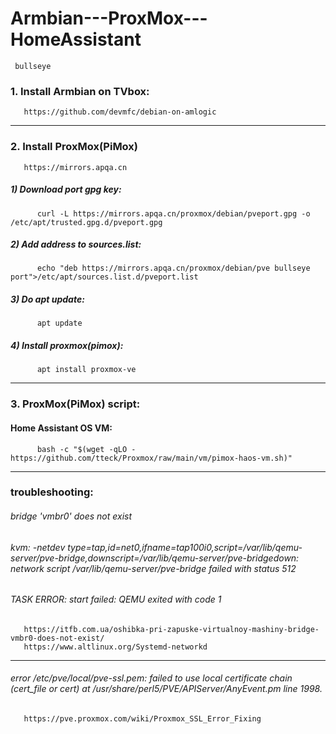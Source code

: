 # Armbian---ProxMox---HomeAssistant
     bullseye



### 1. Install Armbian on TVbox:
       https://github.com/devmfc/debian-on-amlogic

** **

### 2. Install ProxMox(PiMox)
       https://mirrors.apqa.cn

#####  1) Download port gpg key:
          curl -L https://mirrors.apqa.cn/proxmox/debian/pveport.gpg -o /etc/apt/trusted.gpg.d/pveport.gpg

#####  2) Add address to sources.list:
          echo "deb https://mirrors.apqa.cn/proxmox/debian/pve bullseye port">/etc/apt/sources.list.d/pveport.list

#####  3) Do apt update:
          apt update

#####  4) Install proxmox(pimox):
          apt install proxmox-ve
** **

### 3. ProxMox(PiMox) script:
####   Home Assistant OS VM:
          bash -c "$(wget -qLO - https://github.com/tteck/Proxmox/raw/main/vm/pimox-haos-vm.sh)"

** **

### troubleshooting:

###### bridge 'vmbr0' does not exist
###### kvm: -netdev type=tap,id=net0,ifname=tap100i0,script=/var/lib/qemu-server/pve-bridge,downscript=/var/lib/qemu-server/pve-bridgedown: network script /var/lib/qemu-server/pve-bridge failed with status 512
###### TASK ERROR: start failed: QEMU exited with code 1
       https://itfb.com.ua/oshibka-pri-zapuske-virtualnoy-mashiny-bridge-vmbr0-does-not-exist/
       https://www.altlinux.org/Systemd-networkd
---
###### error /etc/pve/local/pve-ssl.pem: failed to use local certificate chain (cert_file or cert) at /usr/share/perl5/PVE/APIServer/AnyEvent.pm line 1998.

       https://pve.proxmox.com/wiki/Proxmox_SSL_Error_Fixing
